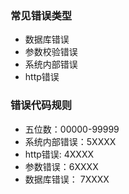 ### 常见错误类型
+ 数据库错误
+ 参数校验错误
+ 系统内部错误
+ http错误
### 错误代码规则
+ 五位数：00000-99999
+ 系统内部错误：5XXXX
+ http错误: 4XXXX
+ 参数错误：6XXXX
+ 数据库错误： 7XXXX